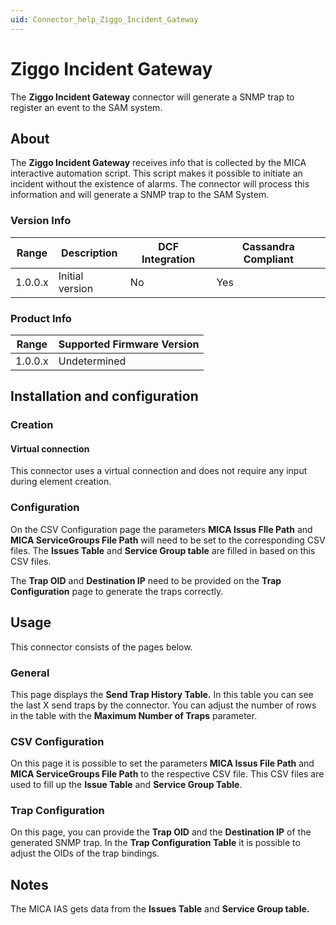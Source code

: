 ```yaml
---
uid: Connector_help_Ziggo_Incident_Gateway
---
```


# Ziggo Incident Gateway

The **Ziggo Incident Gateway** connector will generate a SNMP trap to register an event to the SAM system.

## About

The **Ziggo Incident Gateway** receives info that is collected by the MICA interactive automation script. This script makes it possible to initiate an incident without the existence of alarms.
The connector will process this information and will generate a SNMP trap to the SAM System.

### Version Info

| **Range** | **Description** | **DCF Integration** | **Cassandra Compliant** |
|------------------|-----------------|---------------------|-------------------------|
| 1.0.0.x          | Initial version | No                  | Yes                     |

### Product Info

| Range | Supported Firmware Version |
|------------------|-----------------------------|
| 1.0.0.x          | Undetermined                |

## Installation and configuration

### Creation

#### Virtual connection

This connector uses a virtual connection and does not require any input during element creation.

### Configuration

On the CSV Configuration page the parameters **MICA Issus FIle Path** and **MICA ServiceGroups File Path** will need to be set to the corresponding CSV files. The **Issues Table** and **Service Group table** are filled in based on this CSV files.

The **Trap OID** and **Destination IP** need to be provided on the **Trap Configuration** page to generate the traps correctly.

## Usage

This connector consists of the pages below.

### General

This page displays the **Send Trap History Table.** In this table you can see the last X send traps by the connector. You can adjust the number of rows in the table with the **Maximum Number of Traps** parameter.

### CSV Configuration

On this page it is possible to set the parameters **MICA Issus File Path** and **MICA ServiceGroups File Path** to the respective CSV file. This CSV files are used to fill up the **Issue Table** and **Service Group Table**.

### Trap Configuration

On this page, you can provide the **Trap OID** and the **Destination IP** of the generated SNMP trap. In the **Trap Configuration Table** it is possible to adjust the OIDs of the trap bindings.

## Notes

The MICA IAS gets data from the **Issues Table** and **Service Group table.**
